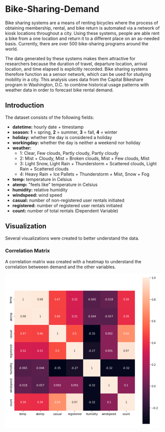 # Bike-Sharing-Demand

Bike sharing systems are a means of renting bicycles where the process of obtaining membership, rental, and bike return is automated via a network of kiosk locations throughout a city. Using these systems, people are able rent a bike from a one location and return it to a different place on an as-needed basis. Currently, there are over 500 bike-sharing programs around the world.

The data generated by these systems makes them attractive for researchers because the duration of travel, departure location, arrival location, and time elapsed is explicitly recorded. Bike sharing systems therefore function as a sensor network, which can be used for studying mobility in a city. This analysis uses data from the Capital Bikeshare program in Washington, D.C. to combine historical usage patterns with weather data in order to forecast bike rental demand.

## Introduction

The dataset consists of the following fields: 


- **datetime:** hourly date + timestamp
- **season:** **1** = spring, **2** = summer, **3** = fall, **4** = winter
- **holiday:** whether the day is considered a holiday
- **workingday:** whether the day is neither a weekend nor holiday
- **weather:**
	- 1: Clear, Few clouds, Partly cloudy, Partly cloudy
	- 2: Mist + Cloudy, Mist + Broken clouds, Mist + Few clouds, Mist
	- 3: Light Snow, Light Rain + Thunderstorm + Scattered clouds, Light Rain + Scattered clouds
	- 4: Heavy Rain + Ice Pallets + Thunderstorm + Mist, Snow + Fog
- **temp:** temperature in Celsius
- **atemp:** "feels like" temperature in Celsius
- **humidity:** relative humidity
- **windspeed:** wind speed
- **casual:** number of non-registered user rentals initiated
- **registered:** number of registered user rentals initiated
- **count:** number of total rentals (Dependent Variable)

## Visualization

Several visualizations were created to better understand the data. 

### Correlation Matrix

A correlation matrix was created with a heatmap to understand the correlation betweeen demand and the other variables. 

![alt text](https://github.com/smacauda/Bike-Sharing-Demand/blob/main/images/corr-matrix.png)

